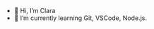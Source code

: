 - 👋 Hi, I’m Clara
- 🌱 I’m currently learning Git, VSCode, Node.js.

<!---
jy-clara/jy-clara is a ✨ special ✨ repository because its `README.md` (this file) appears on your GitHub profile.
You can click the Preview link to take a look at your changes.
--->
